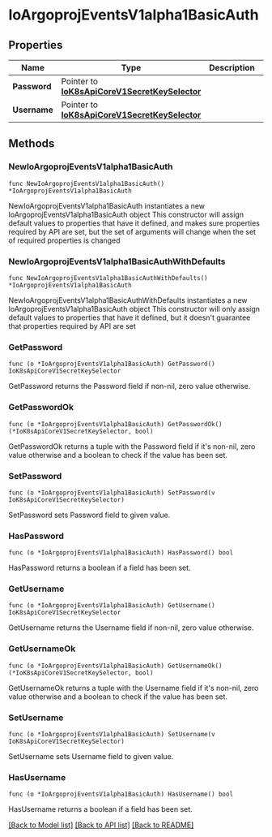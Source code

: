 # IoArgoprojEventsV1alpha1BasicAuth

## Properties

Name | Type | Description | Notes
------------ | ------------- | ------------- | -------------
**Password** | Pointer to [**IoK8sApiCoreV1SecretKeySelector**](IoK8sApiCoreV1SecretKeySelector.md) |  | [optional] 
**Username** | Pointer to [**IoK8sApiCoreV1SecretKeySelector**](IoK8sApiCoreV1SecretKeySelector.md) |  | [optional] 

## Methods

### NewIoArgoprojEventsV1alpha1BasicAuth

`func NewIoArgoprojEventsV1alpha1BasicAuth() *IoArgoprojEventsV1alpha1BasicAuth`

NewIoArgoprojEventsV1alpha1BasicAuth instantiates a new IoArgoprojEventsV1alpha1BasicAuth object
This constructor will assign default values to properties that have it defined,
and makes sure properties required by API are set, but the set of arguments
will change when the set of required properties is changed

### NewIoArgoprojEventsV1alpha1BasicAuthWithDefaults

`func NewIoArgoprojEventsV1alpha1BasicAuthWithDefaults() *IoArgoprojEventsV1alpha1BasicAuth`

NewIoArgoprojEventsV1alpha1BasicAuthWithDefaults instantiates a new IoArgoprojEventsV1alpha1BasicAuth object
This constructor will only assign default values to properties that have it defined,
but it doesn't guarantee that properties required by API are set

### GetPassword

`func (o *IoArgoprojEventsV1alpha1BasicAuth) GetPassword() IoK8sApiCoreV1SecretKeySelector`

GetPassword returns the Password field if non-nil, zero value otherwise.

### GetPasswordOk

`func (o *IoArgoprojEventsV1alpha1BasicAuth) GetPasswordOk() (*IoK8sApiCoreV1SecretKeySelector, bool)`

GetPasswordOk returns a tuple with the Password field if it's non-nil, zero value otherwise
and a boolean to check if the value has been set.

### SetPassword

`func (o *IoArgoprojEventsV1alpha1BasicAuth) SetPassword(v IoK8sApiCoreV1SecretKeySelector)`

SetPassword sets Password field to given value.

### HasPassword

`func (o *IoArgoprojEventsV1alpha1BasicAuth) HasPassword() bool`

HasPassword returns a boolean if a field has been set.

### GetUsername

`func (o *IoArgoprojEventsV1alpha1BasicAuth) GetUsername() IoK8sApiCoreV1SecretKeySelector`

GetUsername returns the Username field if non-nil, zero value otherwise.

### GetUsernameOk

`func (o *IoArgoprojEventsV1alpha1BasicAuth) GetUsernameOk() (*IoK8sApiCoreV1SecretKeySelector, bool)`

GetUsernameOk returns a tuple with the Username field if it's non-nil, zero value otherwise
and a boolean to check if the value has been set.

### SetUsername

`func (o *IoArgoprojEventsV1alpha1BasicAuth) SetUsername(v IoK8sApiCoreV1SecretKeySelector)`

SetUsername sets Username field to given value.

### HasUsername

`func (o *IoArgoprojEventsV1alpha1BasicAuth) HasUsername() bool`

HasUsername returns a boolean if a field has been set.


[[Back to Model list]](../README.md#documentation-for-models) [[Back to API list]](../README.md#documentation-for-api-endpoints) [[Back to README]](../README.md)


